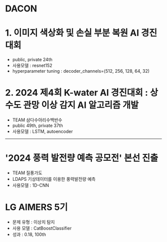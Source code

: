 # DACON

# 1. 이미지 색상화 및 손실 부분 복원 AI 경진대회
- public, private 24th
- 사용모델 : resnet152
- hyperparameter tuning : decoder_channels=(512, 256, 128, 64, 32)

# 2. 2024 제4회 K-water AI 경진대회 : 상수도 관망 이상 감지 AI 알고리즘 개발
- TEAM 삼다수아리수백반수
- public 49th, private 37th
- 사용모델 : LSTM, autoencoder

-----------------------------------------------------------------------

# '2024 풍력 발전량 예측 공모전' 본선 진출
- TEAM 질풍가도
- LDAPS 기상데이터를 이용한 풍력발전량 예측
- 사용모델 : 1D-CNN

# LG AIMERS 5기
- 문제 유형 : 이상치 탐지
- 사용 모델 : CatBoostClassifier
- 성과 : 0.18, 100th
